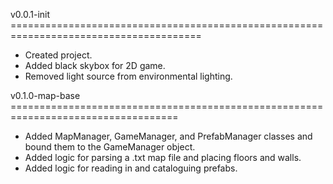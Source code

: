 v0.0.1-init =======================================================================================
- Created project.
- Added black skybox for 2D game.
- Removed light source from environmental lighting.

v0.1.0-map-base ===================================================================================
- Added MapManager, GameManager, and PrefabManager classes and bound them to the GameManager object.
- Added logic for parsing a .txt map file and placing floors and walls.
- Added logic for reading in and cataloguing prefabs.